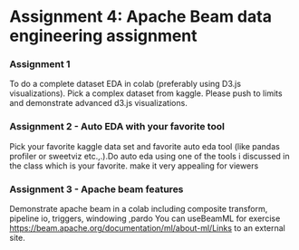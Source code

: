 # Assignment 4: Apache Beam data engineering assignment

### Assignment 1 

To do a complete dataset EDA in colab (preferably using D3.js visualizations). Pick a complex dataset from kaggle. Please push to limits and demonstrate advanced d3.js visualizations. 
 

### Assignment 2 - Auto EDA with your favorite tool

Pick your favorite kaggle data set and favorite auto eda tool (like pandas profiler or sweetviz etc.,.).Do auto eda using one of the tools i discussed in the class which is your favorite. make it very appealing for viewers


### Assignment 3 - Apache beam features 

Demonstrate apache beam in a colab including composite transform, pipeline io, triggers, windowing ,pardo You can useBeamML for exercise https://beam.apache.org/documentation/ml/about-ml/Links to an external site.

